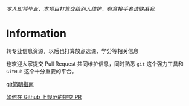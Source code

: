 *本人即将毕业，本项目打算交给别人维护，有意接手者请联系我*
# Information
转专业信息资源，以后也打算放点选课、学分等相关信息

也欢迎大家提交 Pull Request 共同维护信息，同时熟悉 `git` 这个强力工具和 `GitHub` 这个十分重要的平台。

[git简明指南](https://www.runoob.com/manual/git-guide/)

[如何在 Github 上规范的提交 PR](https://zhuanlan.zhihu.com/p/584834288)
